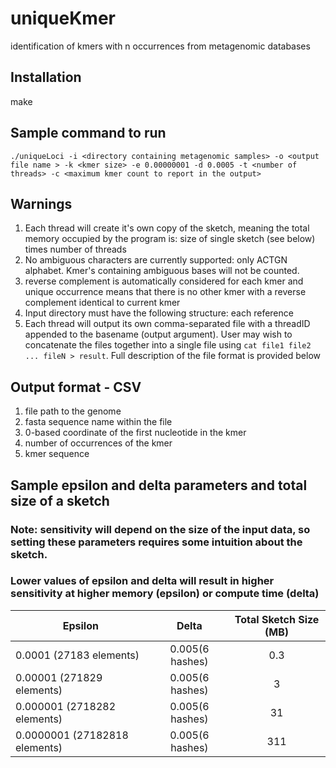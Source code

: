 # uniqueKmer
identification of kmers with n occurrences from metagenomic databases

## Installation
make

## Sample command to run
`./uniqueLoci -i <directory containing metagenomic samples> -o <output file name > -k <kmer size> -e 0.00000001 -d 0.0005 -t <number of threads> -c <maximum kmer count to report in the output>`

## Warnings

1. Each thread will create it's own copy of the sketch, meaning the total memory occupied by the program is: size of single sketch (see below) times number of threads
2. No ambiguous characters are currently supported: only ACTGN alphabet. Kmer's containing ambiguous bases will not be counted.
3. reverse complement is automatically considered for each kmer and unique occurrence means that there is no other kmer with a reverse complement identical to current kmer
4. Input directory must have the following structure: each reference 
5. Each thread will output its own comma-separated file with a threadID appended to the basename (output argument). User may wish to concatenate the files together into a single file using `cat file1 file2 ... fileN > result`. Full description of the file format is provided below

## Output format - CSV
1. file path to the genome
2. fasta sequence name within the file
3. 0-based coordinate of the first nucleotide in the kmer
4. number of occurrences of the kmer
5. kmer sequence

## Sample epsilon and delta parameters and total size of a sketch
### Note: sensitivity will depend on the size of the input data, so setting these parameters requires some intuition about the sketch.
### Lower values of epsilon and delta will result in higher sensitivity at higher memory (epsilon) or compute time (delta)
| Epsilon   | Delta | Total Sketch Size (MB) |
| --------- |:-----:|:----------------------:|
| 0.0001 (27183 elements)   | 0.005(6 hashes) | 0.3 |
| 0.00001 (271829 elements)  | 0.005(6 hashes) | 3 |
| 0.000001 (2718282 elements) | 0.005(6 hashes) | 31 |
| 0.0000001 (27182818 elements)| 0.005(6 hashes) | 311 |
